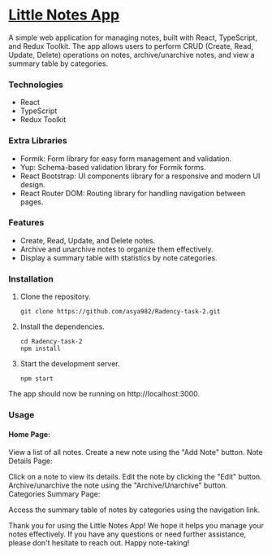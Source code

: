 # [Little Notes App](https://adorable-yeot-b40ad7.netlify.app/)

A simple web application for managing notes, built with React, TypeScript, and Redux Toolkit. The app allows users to perform CRUD (Create, Read, Update, Delete) operations on notes, archive/unarchive notes, and view a summary table by categories.

### Technologies

- React
- TypeScript
- Redux Toolkit

### Extra Libraries

- Formik: Form library for easy form management and validation.
- Yup: Schema-based validation library for Formik forms.
- React Bootstrap: UI components library for a responsive and modern UI design.
- React Router DOM: Routing library for handling navigation between pages.

### Features

- Create, Read, Update, and Delete notes.
- Archive and unarchive notes to organize them effectively.
- Display a summary table with statistics by note categories.

### Installation

1. Clone the repository.
    ```
    git clone https://github.com/asya982/Radency-task-2.git
    ```
2. Install the dependencies.
    ```
    cd Radency-task-2
    npm install
    ```

3. Start the development server.
    ```
    npm start
    ```

The app should now be running on http://localhost:3000.

### Usage
#### Home Page:

View a list of all notes.
Create a new note using the "Add Note" button.
Note Details Page:

Click on a note to view its details.
Edit the note by clicking the "Edit" button.
Archive/unarchive the note using the "Archive/Unarchive" button.
Categories Summary Page:

Access the summary table of notes by categories using the navigation link.


Thank you for using the Little Notes App! We hope it helps you manage your notes effectively. If you have any questions or need further assistance, please don't hesitate to reach out. Happy note-taking!
